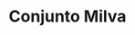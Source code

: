 ---
title: Conjunto Milva
date: 
draft: false

# descripcion
description : Conjunto de aros, dije y cadena en plata 925 y microcubic. Largo de cadena 40, 45 o 50 a elección.

materials: Plata 925

color: 

dimensions: 

code: 06-27-0978

type: "Conjuntos"

categories: []

price: $12.660,00

price_eftvo: $10.760,00

# Images
# first image will be shown in the product page
images:
  # - image: "images/path_to_image"
  # La ubicacion de las imagenes es imagenes/Conjuntos/Conjuntos.Cadena, aros y dije/06-27-0978-conjunto-milva
  - image: "./images/conjuntos/cadena,_aros_y_dije/06-27-0978-conjunto-milva.jpg"
---